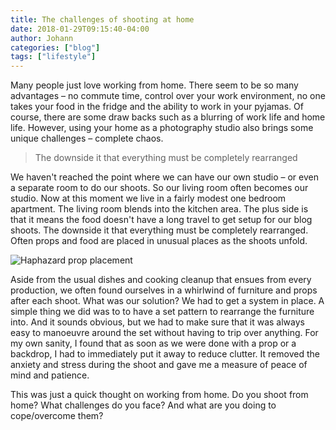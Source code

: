```yaml
---
title: The challenges of shooting at home
date: 2018-01-29T09:15:40-04:00
author: Johann
categories: ["blog"]
tags: ["lifestyle"]
---
```


Many people just love working from home. There seem to be so many advantages – no commute time, control over your work environment, no one takes your food in the fridge and the ability to work in your pyjamas. Of course, there are some draw backs  such as a blurring of work life and home life. However, using your home as a photography studio also brings some unique challenges – complete chaos.  

> The downside it that everything must be completely rearranged

We haven't reached the point where we can have our own studio – or even a separate room to do our shoots. So our living room often becomes our studio. Now at this moment we live in a fairly modest one bedroom apartment. The living room blends into the kitchen area. The plus side is that it means the food doesn't have a long travel to get setup for our blog shoots. The downside it that everything must be completely rearranged. Often props and food are placed in unusual places as the shoots unfold.  

![Haphazard prop placement](/images/uploads/2018-01-31-working-from-home-1.jpg)

Aside from the usual dishes and cooking cleanup that ensues from every production, we often found ourselves in a whirlwind of furniture and props after each shoot. What was our solution? We had to get a system in place. A simple thing we did was to to have a set pattern to rearrange the furniture into. And it sounds obvious, but we had to make sure that it was always easy to manoeuvre around the set without having to trip over anything. For my own sanity, I found that as soon as we were done with a prop or a backdrop, I had to immediately put it away to reduce clutter. It removed the anxiety and stress during the shoot and gave me a measure of peace of mind and patience.  

This was just a quick thought on working from home. Do you shoot from home? What challenges do you face? And what are you doing to cope/overcome them?
